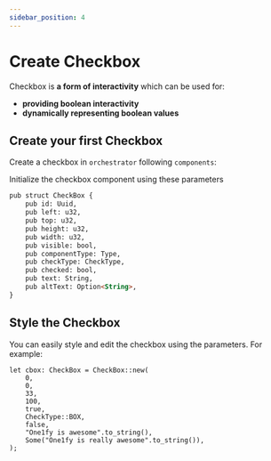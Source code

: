```yaml
---
sidebar_position: 4
---
```


# Create Checkbox

Checkbox is **a form of interactivity** which can be used for:

- **providing boolean interactivity**
- **dynamically representing boolean values**

## Create your first Checkbox

Create a checkbox in `orchestrator` following `components`:

Initialize the checkbox component using these parameters

```md title="components"
pub struct CheckBox {
    pub id: Uuid,
    pub left: u32,
    pub top: u32,
    pub height: u32,
    pub width: u32,
    pub visible: bool,
    pub componentType: Type,
    pub checkType: CheckType,
    pub checked: bool,
    pub text: String,
    pub altText: Option<String>,
}
```

## Style the Checkbox

You can easily style and edit the checkbox using the parameters. For example:

```
let cbox: CheckBox = CheckBox::new(
    0,
    0,
    33,
    100,
    true,
    CheckType::BOX,
    false,
    "One1fy is awesome".to_string(),
    Some("One1fy is really awesome".to_string()),
);
```


